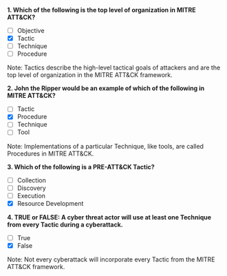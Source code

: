 **1. Which of the following is the top level of organization in MITRE ATT&CK?**
- [ ] Objective
- [x] Tactic
- [ ] Technique
- [ ] Procedure

Note: Tactics describe the high-level tactical goals of attackers and are the top level of organization in the MITRE ATT&CK framework.

**2. John the Ripper would be an example of which of the following in MITRE ATT&CK?**
- [ ] Tactic
- [x] Procedure
- [ ] Technique
- [ ] Tool

Note: Implementations of a particular Technique, like tools, are called Procedures in MITRE ATT&CK.

**3. Which of the following is a PRE-ATT&CK Tactic?**
- [ ] Collection
- [ ] Discovery
- [ ] Execution
- [x] Resource Development

**4. TRUE or FALSE: A cyber threat actor will use at least one Technique from every Tactic during a cyberattack.**
- [ ] True
- [x] False

Note: Not every cyberattack will incorporate every Tactic from the MITRE ATT&CK framework.
